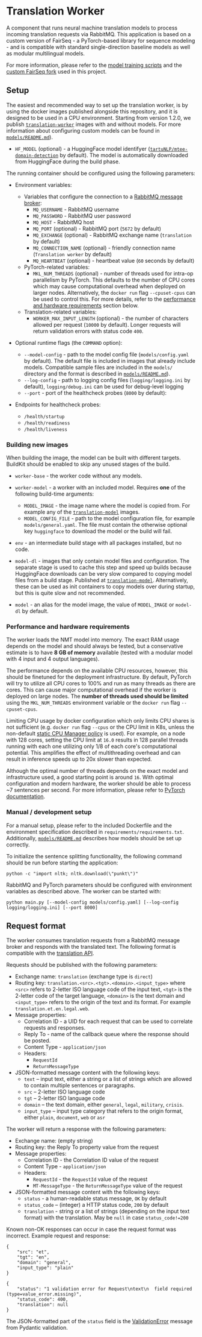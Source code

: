 # Translation Worker

A component that runs neural machine translation models to process incoming translation requests via RabbitMQ. This
application is based on a custom version of FairSeq - a PyTorch-based library for sequence modeling - and is compatible
with standard single-direction baseline models as well as modular multilingual models.

For more information, please refer to the [model training scripts](https://github.com/Project-MTee/model_training) and
the [custom FairSeq fork](https://github.com/TartuNLP/fairseq/releases/tag/mtee-0.1.0) used in this project.

## Setup

The easiest and recommended way to set up the translation worker, is by using the docker images published alongside this
repository, and it is designed to be used in a CPU environment. Starting from version 1.2.0, we
publish [`translation-worker`](https://ghcr.io/project-mtee/translation-worker) images with and without models. For more
information about configuring custom models can be found
in [`models/README.md`](https://github.com/Project-MTee/translation-worker/tree/main/models)).

- `HF_MODEL` (optional) - a HuggingFace model
  identifyer ([`tartuNLP/mtee-domain-detection`](https://huggingface.co/tartuNLP/mtee-domain-detection) by
  default). The model is automatically downloaded from HuggingFace during the build phase.

The running container should be configured using the following parameters:

- Environment variables:
    - Variables that configure the connection to a [RabbitMQ message broker](https://www.rabbitmq.com/):
        - `MQ_USERNAME` - RabbitMQ username
        - `MQ_PASSWORD` - RabbitMQ user password
        - `MQ_HOST` - RabbitMQ host
        - `MQ_PORT` (optional) - RabbitMQ port (`5672` by default)
        - `MQ_EXCHANGE` (optional) - RabbitMQ exchange name (`translation` by default)
        - `MQ_CONNECTION_NAME` (optional) - friendly connection name (`Translation worker` by default)
        - `MQ_HEARTBEAT` (optional) - heartbeat value (`60` seconds by default)
    - PyTorch-related variables:
        - `MKL_NUM_THREADS` (optional) - number of threads used for intra-op parallelism by PyTorch. This defaults to
          the number of CPU cores which may cause computational overhead when deployed on larger nodes. Alternatively,
          the `docker run` flag `--cpuset-cpus` can be used to control this. For more details, refer to
          the [performance and hardware requirements](#performance-and-hardware-requirements) section below.
    - Translation-related variables:
        - `WORKER_MAX_INPUT_LENGTH` (optional) - the number of characters allowed per request (`10000` by default).
          Longer requests will return validation errors with status code `400`.

- Optional runtime flags (the `COMMAND` option):
    - `--model-config` - path to the model config file (`models/config.yaml` by default). The default file is included
      in images that already include models. Compatible sample files are included in the `models/` directory and the
      format is described in [`models/README.md`](https://github.com/Project-MTee/translation-worker/tree/main/models)).
    - `--log-config` - path to logging config files (`logging/logging.ini` by default), `logging/debug.ini` can be used
      for debug-level logging
    - `--port` - port of the healthcheck probes (`8000` by default):

- Endpoints for healthcheck probes:
    - `/health/startup`
    - `/health/readiness`
    - `/health/liveness`

### Building new images

When building the image, the model can be built with different targets. BuildKit should be enabled to skip any unused
stages of the build.

- `worker-base` - the worker code without any models.
- `worker-model` - a worker with an included model. Requires **one** of the following build-time arguments:
    - `MODEL_IMAGE` - the image name where the model is copied from. For example any of
      the [`translation-model`](https://ghcr.io/project-mtee/translation-model) images.
    - `MODEL_CONFIG_FILE` - path to the model configuration file, for example `models/general.yaml`. The file must
      contain the otherwise optional key `huggingface` to download the model or the build will fail.

- `env` - an intermediate build stage with all packages installed, but no code.
- `model-dl` - images that only contain model files and configuration. The separate stage is used to cache this step and
  speed up builds because HuggingFace downloads can be very slow compared to copying model files from a build stage.
  Published at [`translation-model`](https://ghcr.io/project-mtee/translation-model). Alternatively, these can be used
  as init containers to copy models over during startup, but this is quite slow and not recommended.
- `model` - an alias for the model image, the value of `MODEL_IMAGE` or `model-dl` by default. 

### Performance and hardware requirements

The worker loads the NMT model into memory. The exact RAM usage depends on the model and should always be tested, but a
conservative estimate is to have **8 GB of memory** available (tested with a modular model with 4 input and 4 output
languages).

The performance depends on the available CPU resources, however, this should be finetuned for the deployment
infrastructure. By default, PyTorch will try to utilize all CPU cores to 100% and run as many threads as there are
cores. This can cause major computational overhead if the worker is deployed on large nodes. The **number of threads
used should be limited** using the `MKL_NUM_THREADS` environment variable or the `docker run` flag `--cpuset-cpus`.

Limiting CPU usage by docker configuration which only limits CPU shares is not sufficient (e.g. `docker run` flag
`--cpus` or the CPU limit in K8s, unless the non-default
[static CPU Manager policy](https://kubernetes.io/docs/tasks/administer-cluster/cpu-management-policies/) is used). For
example, on a node with 128 cores, setting the CPU limit at `16.0` results in 128 parallel threads running with each one
utilizing only 1/8 of each core's computational potential. This amplifies the effect of multithreading overhead and can
result in inference speeds up to 20x slower than expected.

Although the optimal number of threads depends on the exact model and infrastructure used, a good starting point is
around `16`. With optimal configuration and modern hardware, the worker should be able to process ~7 sentences per
second. For more information, please refer to
[PyTorch documentation](https://pytorch.org/docs/stable/notes/cpu_threading_torchscript_inference.html).

### Manual / development setup

For a manual setup, please refer to the included Dockerfile and the environment specification described in
`requirements/requirements.txt`.
Additionally, [`models/README.md`](https://github.com/project-mtee/translation-worker/tree/main/models) describes how
models should be set up correctly.

To initialize the sentence splitting functionality, the following command should be run before starting the application:

```python -c "import nltk; nltk.download(\"punkt\")"```

RabbitMQ and PyTorch parameters should be configured with environment variables as described above. The worker can be
started with:

```python main.py [--model-config models/config.yaml] [--log-config logging/logging.ini] [--port 8000]```

## Request format

The worker consumes translation requests from a RabbitMQ message broker and responds with the translated text. The
following format is compatible with the [translation API](https://ghcr.io/project-mtee/translation-api-service).

Requests should be published with the following parameters:

- Exchange name: `translation` (exchange type is `direct`)
- Routing key: `translation.<src>.<tgt>.<domain>.<input_type>` where `<src>` refers to 2-letter ISO language code of the
  input text, `<tgt>` is the 2-letter code of the target language, `<domain>` is the text domain and
  `<input_type>` refers to the origin of the text and its format. For example `translation.et.en.legal.web`.
- Message properties:
    - Correlation ID - a UID for each request that can be used to correlate requests and responses.
    - Reply To - name of the callback queue where the response should be posted.
    - Content Type - `application/json`
    - Headers:
        - `RequestId`
        - `ReturnMessageType`
- JSON-formatted message content with the following keys:
    - `text` – input text, either a string or a list of strings which are allowed to contain multiple sentences or
      paragraphs.
    - `src` – 2-letter ISO language code
    - `tgt` – 2-letter ISO language code
    - `domain` – the text domain, either `general`, `legal`, `military`, `crisis`.
    - `input_type` – input type category that refers to the origin format, either `plain`, `document`, `web` or `asr`

The worker will return a response with the following parameters:

- Exchange name: (empty string)
- Routing key: the Reply To property value from the request
- Message properties:
    - Correlation ID - the Correlation ID value of the request
    - Content Type - `application/json`
    - Headers:
        - `RequestId` - the `RequestId` value of the request
        - `MT-MessageType` - the `ReturnMessageType` value of the request
- JSON-formatted message content with the following keys:
    - `status` - a human-readable status message, `OK` by default
    - `status_code` – (integer) a HTTP status code, `200` by default
    - `translation` - string or a list of strings (depending on the input text format) with the translation. May be
      `null` in case `status_code!=200`

Known non-OK responses can occur in case the request format was incorrect. Example request and response:

```
{
    "src": "et",
    "tgt": "en",
    "domain": "general",
    "input_type": "plain"
}
```

```
{
    "status": "1 validation error for Request\ntext\n  field required (type=value_error.missing)",
    "status_code": 400,
    "translation": null
}
```

The JSON-formatted part of the `status` field is the
[ValidationError](https://pydantic-docs.helpmanual.io/usage/models/#error-handling) message from Pydantic validation.